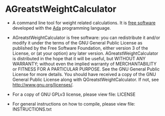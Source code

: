 # AGreatstWeightCalculator
* A command line tool for weight related calculations. It is [free software](https://www.gnu.org/philosophy/free-sw.en.html) developed with the [Ada](https://en.wikipedia.org/wiki/Ada_(programming_language)) programming language.

* AGreatstWeightCalculator is free software: you can redistribute it and/or modify it under the terms of the GNU General Public License as published by the Free Software Foundation, either version 3 of the License, or (at your option) any later version. 
AGreatstWeightCalculator is distributed in the hope that it will be useful, but WITHOUT ANY WARRANTY; without even the implied warranty of MERCHANTABILITY or FITNESS FOR A PARTICULAR PURPOSE.  See the GNU General Public License for more details.
You should have received a copy of the GNU General Public License along with QGreatstWeightCalculator. If not, see <http://www.gnu.org/licenses/>. 

* For a copy of GNU GPLv3 license, please view file: LICENSE

* For general instructions on how to compile, please view file: INSTRUCTIONS.txt
